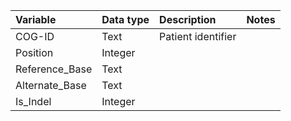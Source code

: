 |Variable        |Data type |Description         |Notes        |
|:---------------|:---------|:-------------------|:------------|
|COG-ID          |Text      |Patient identifier  |             |
|Position        |Integer   |                    |             |
|Reference_Base  |Text      |                    |             |
|Alternate_Base  |Text      |                    |             |
|Is_Indel        |Integer   |                    |             |
